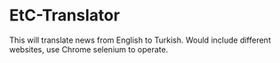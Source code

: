 # EtC-Translator
This will translate news from English to Turkish. Would include different websites, use Chrome selenium to operate.

